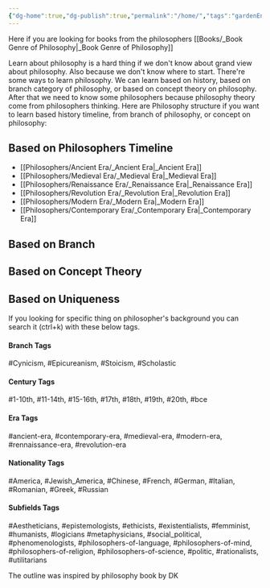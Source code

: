 ```yaml
---
{"dg-home":true,"dg-publish":true,"permalink":"/home/","tags":"gardenEntry","dgPassFrontmatter":true}
---
```


Here if you are looking for books from the philosophers [[Books/_Book Genre of Philosophy\|_Book Genre of Philosophy]]

Learn about philosophy is a hard thing if we don't know about grand view about philosophy. Also because we don't know where to start. There're some ways to learn philosophy. We can learn based on history, based on branch category of philosophy, or based on concept theory on philosophy. After that we need to know some philosophers because philosophy theory come from philosophers thinking. Here are Philosophy structure if you want to learn based history timeline, from branch of philosophy, or concept on philosophy:

## Based on Philosophers Timeline

<div class="transclusion internal-embed is-loaded"><div class="markdown-embed">



- [[Philosophers/Ancient Era/_Ancient Era\|_Ancient Era]]
- [[Philosophers/Medieval Era/_Medieval Era\|_Medieval Era]]
- [[Philosophers/Renaissance Era/_Renaissance Era\|_Renaissance Era]]
- [[Philosophers/Revolution Era/_Revolution Era\|_Revolution Era]]
- [[Philosophers/Modern Era/_Modern Era\|_Modern Era]]
- [[Philosophers/Contemporary Era/_Contemporary Era\|_Contemporary Era]]

</div></div>


## Based on Branch

<div class="transclusion internal-embed is-loaded"><div class="markdown-embed">





</div></div>


## Based on Concept Theory

<div class="transclusion internal-embed is-loaded"><div class="markdown-embed">





</div></div>




## Based on Uniqueness
If you looking for specific thing on philosopher's background you can search it (ctrl+k) with these below tags. 
#### Branch Tags

<div class="transclusion internal-embed is-loaded"><div class="markdown-embed">



#Cynicism, #Epicureanism, #Stoicism, #Scholastic

</div></div>


#### Century Tags

<div class="transclusion internal-embed is-loaded"><div class="markdown-embed">



#1-10th, #11-14th, #15-16th, #17th, #18th, #19th, #20th, #bce

</div></div>


#### Era Tags

<div class="transclusion internal-embed is-loaded"><div class="markdown-embed">



#ancient-era, #contemporary-era, #medieval-era, #modern-era, #rennaissance-era, #revolution-era

</div></div>


#### Nationality Tags

<div class="transclusion internal-embed is-loaded"><div class="markdown-embed">



#America, #Jewish_America, #Chinese, #French, #German, #Italian, #Romanian, #Greek, #Russian

</div></div>


#### Subfields Tags

<div class="transclusion internal-embed is-loaded"><div class="markdown-embed">



#Aestheticians, #epistemologists, #ethicists, #existentialists, #femminist, #humanists, #logicians #metaphysicians, #social_political, #phenomenologists, #philosophers-of-language, #philosophers-of-mind, #philosophers-of-religion, #philosophers-of-science, #politic, #rationalists, #utilitarians



</div></div>



The outline was inspired by philosophy book by DK
